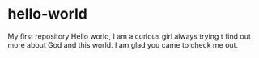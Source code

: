 # hello-world
My first repository
Hello world, I am a curious girl always trying t find out more about God and this world. I am glad you came to check me out.

